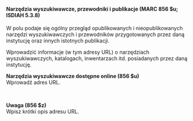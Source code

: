 #### **Narzędzia wyszukiwawcze, przewodniki i publikacje (MARC 856 $u; ISDIAH 5.3.8)**

W polu podaje się ogólny przegląd opublikowanych i nieopublikowanych narzędzi wyszukiwawczych i przewodników przygotowanych przez daną instytucję oraz innych istotnych publikacji.&nbsp;

Wprowadzić informacje (w tym adresy URL) o narzędziach wyszukiwawczych, katalogach, inwentarzach itd. posiadanych przez daną instytucję.&nbsp;

**Narzędzia wyszukiwawcze dostępne online&nbsp;(856 $u)**  
Wprowadź adres&nbsp;URL.

&nbsp;

**Uwaga (856 $z)**  
Wpisz krótki opis adresu URL.&nbsp;